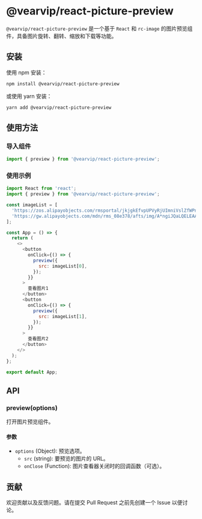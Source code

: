 # @vearvip/react-picture-preview

`@vearvip/react-picture-preview` 是一个基于 `React` 和 `rc-image` 的图片预览组件，具备图片旋转、翻转、缩放和下载等功能。

## 安装

使用 npm 安装：

```bash
npm install @vearvip/react-picture-preview
```

或使用 yarn 安装：

```bash
yarn add @vearvip/react-picture-preview
```

## 使用方法

### 导入组件

```javascript 
import { preview } from '@vearvip/react-picture-preview';
```

### 使用示例

```javascript
import React from 'react';
import { preview } from '@vearvip/react-picture-preview';

const imageList = [
  'https://zos.alipayobjects.com/rmsportal/jkjgkEfvpUPVyRjUImniVslZfWPnJuuZ.png',
  'https://gw.alipayobjects.com/mdn/rms_08e378/afts/img/A*ngiJQaLQELEAAAAAAAAAAABkARQnAQ',
];

const App = () => {
  return (
    <>
      <button
        onClick={() => {
          preview({
            src: imageList[0],
          });
        }}
      >
        查看图片1
      </button>
      <button
        onClick={() => {
          preview({
            src: imageList[1],
          });
        }}
      >
        查看图片2
      </button>
    </>
  );
};

export default App;
```

## API

### preview(options)

打开图片预览组件。

#### 参数

- `options` (Object): 预览选项。
  - `src` (string): 要预览的图片的 URL。
  - `onClose` (Function): 图片查看器关闭时的回调函数（可选）。



## 贡献

欢迎贡献以及反馈问题。请在提交 Pull Request 之前先创建一个 Issue 以便讨论。

